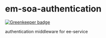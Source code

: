 em-soa-authentication
====================

[![Greenkeeper badge](https://badges.greenkeeper.io/eventEmitter/em-soa-authentication.svg)](https://greenkeeper.io/)

authentication middleware for ee-service
